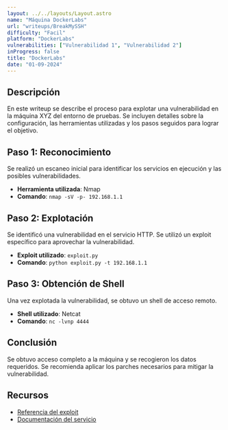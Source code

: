 ```yaml
---
layout: ../../layouts/Layout.astro
name: "Máquina DockerLabs"
url: "writeups/BreakMySSH"
difficulty: "Facil"
platform: "DockerLabs"
vulnerabilities: ["Vulnerabilidad 1", "Vulnerabilidad 2"]
inProgress: false
title: "DockerLabs"
date: "01-09-2024"
---
```


## Descripción

En este writeup se describe el proceso para explotar una vulnerabilidad en la máquina XYZ del entorno de pruebas. Se incluyen detalles sobre la configuración, las herramientas utilizadas y los pasos seguidos para lograr el objetivo.

## Paso 1: Reconocimiento

Se realizó un escaneo inicial para identificar los servicios en ejecución y las posibles vulnerabilidades.

- **Herramienta utilizada**: Nmap
- **Comando**: `nmap -sV -p- 192.168.1.1`

## Paso 2: Explotación

Se identificó una vulnerabilidad en el servicio HTTP. Se utilizó un exploit específico para aprovechar la vulnerabilidad.

- **Exploit utilizado**: `exploit.py`
- **Comando**: `python exploit.py -t 192.168.1.1`

## Paso 3: Obtención de Shell

Una vez explotada la vulnerabilidad, se obtuvo un shell de acceso remoto.

- **Shell utilizado**: Netcat
- **Comando**: `nc -lvnp 4444`

## Conclusión

Se obtuvo acceso completo a la máquina y se recogieron los datos requeridos. Se recomienda aplicar los parches necesarios para mitigar la vulnerabilidad.

## Recursos

- [Referencia del exploit](https://example.com/exploit)
- [Documentación del servicio](https://example.com/service-docs)
